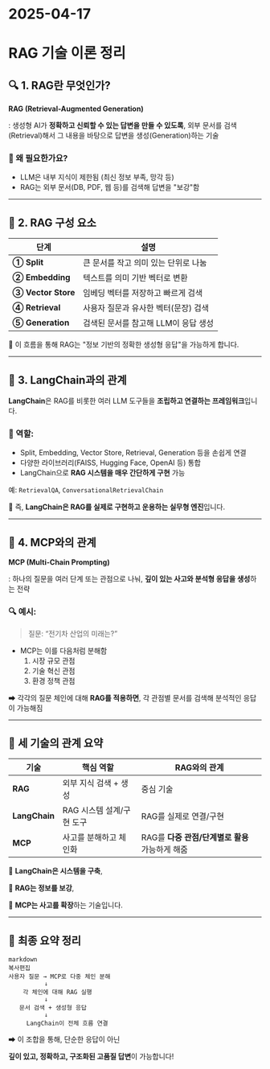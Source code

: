 # 2025-04-17

# RAG 기술 이론 정리

## 🔍 1. RAG란 무엇인가?

**RAG (Retrieval-Augmented Generation)**

: 생성형 AI가 **정확하고 신뢰할 수 있는 답변을 만들 수 있도록**, 외부 문서를 검색(Retrieval)해서 그 내용을 바탕으로 답변을 생성(Generation)하는 기술

### 🎯 왜 필요한가요?

- LLM은 내부 지식이 제한됨 (최신 정보 부족, 망각 등)
- RAG는 외부 문서(DB, PDF, 웹 등)를 검색해 답변을 "보강"함

---

## 🧠 2. RAG 구성 요소

| 단계 | 설명 |
| --- | --- |
| **① Split** | 큰 문서를 작고 의미 있는 단위로 나눔 |
| **② Embedding** | 텍스트를 의미 기반 벡터로 변환 |
| **③ Vector Store** | 임베딩 벡터를 저장하고 빠르게 검색 |
| **④ Retrieval** | 사용자 질문과 유사한 벡터(문장) 검색 |
| **⑤ Generation** | 검색된 문서를 참고해 LLM이 응답 생성 |

📌 이 흐름을 통해 RAG는 "정보 기반의 정확한 생성형 응답"을 가능하게 합니다.

---

## 🧰 3. LangChain과의 관계

**LangChain**은 RAG를 비롯한 여러 LLM 도구들을 **조립하고 연결하는 프레임워크**입니다.

### 🔗 역할:

- Split, Embedding, Vector Store, Retrieval, Generation 등을 손쉽게 연결
- 다양한 라이브러리(FAISS, Hugging Face, OpenAI 등) 통합
- LangChain으로 **RAG 시스템을 매우 간단하게 구현** 가능

예: `RetrievalQA`, `ConversationalRetrievalChain`

📌 즉, **LangChain은 RAG를 실제로 구현하고 운용하는 실무형 엔진**입니다.

---

## 🧩 4. MCP와의 관계

**MCP (Multi-Chain Prompting)**

: 하나의 질문을 여러 단계 또는 관점으로 나눠, **깊이 있는 사고와 분석형 응답을 생성**하는 전략

### 🔍 예시:

> 질문: “전기차 산업의 미래는?”
> 
- MCP는 이를 다음처럼 분해함
    1. 시장 규모 관점
    2. 기술 혁신 관점
    3. 환경 정책 관점

➡ 각각의 질문 체인에 대해 **RAG를 적용하면**, 각 관점별 문서를 검색해 분석적인 응답이 가능해짐

---

## 🔄 세 기술의 관계 요약

| 기술 | 핵심 역할 | RAG와의 관계 |
| --- | --- | --- |
| **RAG** | 외부 지식 검색 + 생성 | 중심 기술 |
| **LangChain** | RAG 시스템 설계/구현 도구 | RAG를 실제로 연결/구현 |
| **MCP** | 사고를 분해하고 체인화 | RAG를 **다중 관점/단계별로 활용** 가능하게 해줌 |

📌 **LangChain은 시스템을 구축**,

📌 **RAG는 정보를 보강**,

📌 **MCP는 사고를 확장**하는 기술입니다.

---

## 🧠 최종 요약 정리

```
markdown
복사편집
사용자 질문 → MCP로 다중 체인 분해
          ↓
    각 체인에 대해 RAG 실행
          ↓
   문서 검색 + 생성형 응답
          ↓
     LangChain이 전체 흐름 연결

```

➡ 이 조합을 통해, 단순한 응답이 아닌

**깊이 있고, 정확하고, 구조화된 고품질 답변**이 가능합니다!